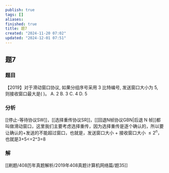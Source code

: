 ```yaml
---
publish: true
tags: []
aliases: 
finished: true
title: 题7
created: "2024-11-20 07:02"
updated: "2024-12-01 07:51"
---
```

## 题7
### 题目
【2019】对于滑动窗口协议, 如果分组序号采用 3 比特编号, 发送窗口大小为 5, 则接收窗口最大是( )。 
A. 2 
B. 3 
C. 4 
D. 5
### 分析
[[停止-等待协议SW]]，[[选择重传协议SR]]，[[回退N帧协议GBN|后退 N 帧]]都叫做滑动窗口，这里我们主要考虑选择重传，因为选择重传是逐个确认的，所以要让确认的+发送的不能超过窗口，也就是，发送窗口大小 + 接收窗口大小 $\leq  {2}^{n}$，也就是3+5<=2^3=8
### 解
[[刷题/408历年真题解析/2019年408真题计算机网络篇/题35]]